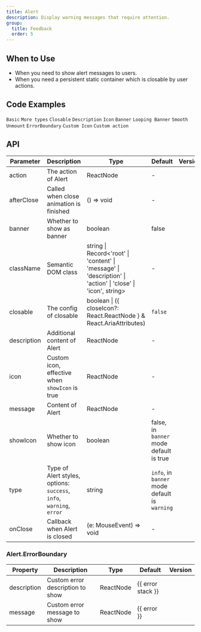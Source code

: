 ```yaml
---
title: Alert
description: Display warning messages that require attention.
group:
  title: Feedback
  order: 5
---
```


## When to Use

- When you need to show alert messages to users.
- When you need a persistent static container which is closable by user actions.

## Code Examples

<!-- prettier-ignore -->
<code src="./demo/basic.tsx">Basic</code>
<code src="./demo/style.tsx">More types</code>
<code src="./demo/closable.tsx">Closable</code>
<code src="./demo/description.tsx">Description</code>
<code src="./demo/icon.tsx">Icon</code>
<code src="./demo/banner.tsx" iframe="250">Banner</code>
<code src="./demo/loop-banner.tsx">Looping Banner</code>
<code src="./demo/smooth-closed.tsx">Smooth Unmount</code>
<code src="./demo/error-boundary.tsx">ErrorBoundary</code>
<code src="./demo/custom-icon.tsx" debug>Custom Icon</code>
<code src="./demo/action.tsx">Custom action</code>

## API

| Parameter | Description | Type | Default | Version |
| --- | --- | --- | --- | --- |
| action | The action of Alert | ReactNode | - |  |
| afterClose | Called when close animation is finished | () => void | - |  |
| banner | Whether to show as banner | boolean | false |  |
| className | Semantic DOM class | string \| Record<'root' \| 'content' \| 'message' \| 'description' \| 'action' \| 'close' \| 'icon', string> | - |  |
| closable | The config of closable | boolean \| ({ closeIcon?: React.ReactNode } & React.AriaAttributes) | `false` |  |
| description | Additional content of Alert | ReactNode | - |  |
| icon | Custom icon, effective when `showIcon` is true | ReactNode | - |  |
| message | Content of Alert | ReactNode | - |  |
| showIcon | Whether to show icon | boolean | false, in `banner` mode default is true |  |
| type | Type of Alert styles, options: `success`, `info`, `warning`, `error` | string | `info`, in `banner` mode default is `warning` |  |
| onClose | Callback when Alert is closed | (e: MouseEvent) => void | - |  |

### Alert.ErrorBoundary

| Property    | Description                      | Type      | Default           | Version |
| ----------- | -------------------------------- | --------- | ----------------- | ------- |
| description | Custom error description to show | ReactNode | {{ error stack }} |         |
| message     | Custom error message to show     | ReactNode | {{ error }}       |         |
